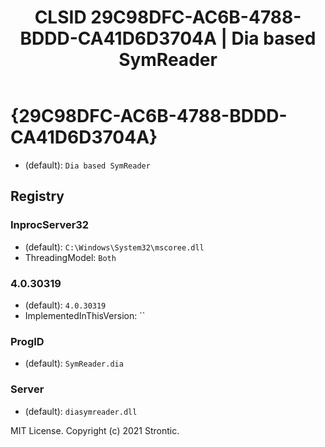 ﻿---
title: "CLSID 29C98DFC-AC6B-4788-BDDD-CA41D6D3704A | Dia based SymReader"
excerpt: What is COM-Object CLSID 29C98DFC-AC6B-4788-BDDD-CA41D6D3704A?
---

# {29C98DFC-AC6B-4788-BDDD-CA41D6D3704A}

* (default): `Dia based SymReader`

## Registry


### InprocServer32

* (default): `C:\Windows\System32\mscoree.dll`
* ThreadingModel: `Both`

### 4.0.30319

* (default): `4.0.30319`
* ImplementedInThisVersion: ``

### ProgID

* (default): `SymReader.dia`

### Server

* (default): `diasymreader.dll`

MIT License. Copyright (c) 2021 Strontic.


